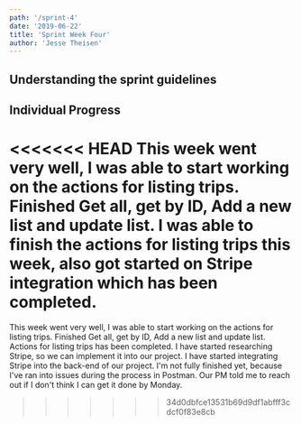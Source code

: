 ```yaml
---
path: '/sprint-4'
date: '2019-06-22'
title: 'Sprint Week Four'
author: 'Jesse Theisen'
---
```


## Understanding the sprint guidelines




## Individual Progress
<<<<<<< HEAD
This week went very well, I was able to start working on the actions for listing trips. Finished Get all, get by ID, Add a new list and update list. I was able to finish the actions for listing trips this week, also got started on Stripe integration which has been completed.
=======
This week went very well, I was able to start working on the actions for listing trips. Finished Get all, get by ID, Add a new list and update list. Actions for listing trips has been completed. I have started researching Stripe, so we can implement it into our project. I have started integrating Stripe into the back-end of our project. I'm not fully finished yet, because I've ran into issues during the process in Postman. Our PM told me to reach out if I don't think I can get it done by Monday.
>>>>>>> 34d0dbfce13531b69d9df1abfff3cdcf0f83e8cb
